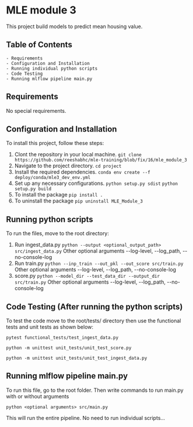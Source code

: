 # MLE module 3
This project build models to predict mean housing value.

## Table of Contents
    - Requirements
    - Configuration and Installation
    - Running individual python scripts
    - Code Testing
    - Running mlflow pipeline main.py

## Requirements
No special requirements.

## Configuration and Installation
To install this project, follow these steps:
1. Clont the repository in your local machine.
```git clone https://github.com/reeshabhc/mle-training/blob/fix/16/mle_module_3```
2. Navigate to the project directory.
```cd project```
3. Install the required dependencies.
```conda env create --f deploy/conda/mle3_dev_env.yml```
4. Set up any necessary configurations.
```python setup.py sdist```
```python setup.py build```
5. To install the package
```pip install .```
6. To uninstall the package
```pip uninstall MLE_Module_3```

## Running python scripts
To run the files, move to the root directory:
1. Run ingest_data.py
```python --output <optional_output_path> src/ingest_data.py``` Other optional arguments --log-level, --log_path, --no-console-log
2. Run train.py
```python --inp_train --out_pkl --out_score src/train.py``` Other optional arguments --log-level, --log_path, --no-console-log
3. score.py
```python --model_dir --test_data_dir --output_dir src/train.py``` Other optional arguments --log-level, --log_path, --no-console-log

## Code Testing (After running the python scripts)
To test the code move to the root/tests/ directory then use the functional tests and unit tests as shown below:
```
pytest functional_tests/test_ingest_data.py
```
```
python -m unittest unit_tests/unit_test_score.py
```
```
python -m unittest unit_tests/unit_test_ingest_data.py
```

## Running mlflow pipeline main.py
To run this file, go to the root folder. Then write commands to run main.py with or without arguments
```
python <optional arguments> src/main.py
```
This will run the entire pipeline. No need to run individual scripts...